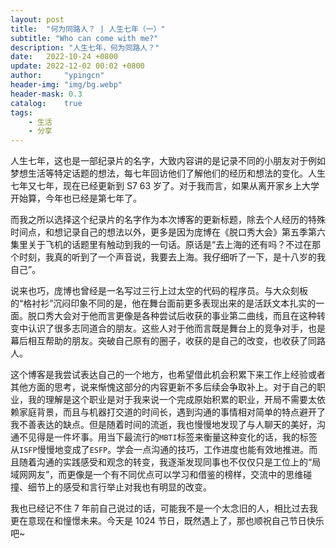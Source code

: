 ```yaml
---
layout: post
title:  "何为同路人？ | 人生七年（一）"
subtitle: "Who can come with me?"
description: "人生七年，何为同路人？"
date:   2022-10-24 +0800
update: 2022-12-02 00:02 +0800
author:     "ypingcn"
header-img: "img/bg.webp"
header-mask: 0.3
catalog:    true
tags:
    - 生活
    - 分享
---
```


人生七年，这也是一部纪录片的名字，大致内容讲的是记录不同的小朋友对于例如梦想生活等特定话题的想法，每七年回访他们了解他们的经历和想法的变化。人生七年又七年，现在已经更新到 S7 63 岁了。对于我而言，如果从离开家乡上大学开始算，今年也已经是第七年了。

而我之所以选择这个纪录片的名字作为本次博客的更新标题，除去个人经历的特殊时间点，和想记录自己的想法以外，更多是因为庞博在《脱口秀大会》第五季第六集里关于飞机的话题里有触动到我的一句话。原话是“去上海的还有吗？不过在那个时刻，我真的听到了一个声音说，我要去上海。我仔细听了一下，是十八岁的我自己”。

说来也巧，庞博也曾经是一名写过三行上过太空的代码的程序员。与大众刻板的“格衬衫”沉闷印象不同的是，他在舞台面前更多表现出来的是活跃文本扎实的一面。脱口秀大会对于他而言更像是各种尝试后收获的事业第二曲线，而且在这种转变中认识了很多志同道合的朋友。这些人对于他而言既是舞台上的竞争对手，也是幕后相互帮助的朋友。突破自己原有的圈子，收获的是自己的改变，也收获了同路人。

这个博客是我尝试表达自己的一个地方，也希望借此机会积累下来工作上经验或者其他方面的思考，说来惭愧这部分的内容更新不多后续会争取补上。对于自己的职业，我的理解是这个职业是对于我来说一个完成原始积累的职业，开局不需要太依赖家庭背景，而且与机器打交道的时间长，遇到沟通的事情相对简单的特点避开了我不善表达的缺点。但是随着时间的流逝，我也慢慢地发现了与人聊天的美好，沟通不见得是一件坏事。用当下最流行的``` MBTI ```标签来衡量这种变化的话，我的标签从``` ISFP ```慢慢地变成了``` ESFP ```。学会一点沟通的技巧，工作进度也能有效地推进。而且随着沟通的实践感受和观念的转变，我逐渐发现同事也不仅仅只是工位上的“局域网网友”，而更像是一个有不同优点可以学习和借鉴的榜样，交流中的思维碰撞、细节上的感受和言行举止对我也有明显的改变。

我也已经记不住 7 年前自己说过的话，可能我不是一个太念旧的人，相比过去我更在意现在和憧憬未来。今天是 1024 节日，既然遇上了，那也顺祝自己节日快乐吧~
